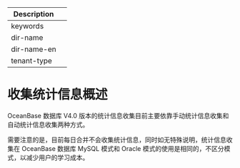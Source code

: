 | Description   |                 |
|---------------|-----------------|
| keywords      |                 |
| dir-name      |                 |
| dir-name-en   |                 |
| tenant-type   |                 |

# 收集统计信息概述

OceanBase 数据库 V4.0 版本的统计信息收集目前主要依靠手动统计信息收集和自动统计信息收集两种方式。

需要注意的是，目前每日合并不会收集统计信息，同时如无特殊说明，统计信息收集在 OceanBase 数据库 MySQL 模式和 Oracle 模式的使用是相同的，不区分模式，以减少用户的学习成本。
